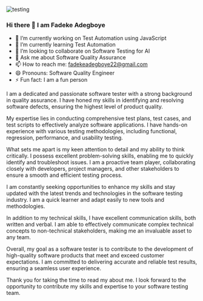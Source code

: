 


![testing](https://github.com/AdegboyeFadeke/AdegboyeFadeke/assets/70214909/5e107381-cc68-4555-80e1-f32d22820101)


### Hi there 👋 I am Fadeke Adegboye

<!--
**AdegboyeFadeke/AdegboyeFadeke** is a ✨ _special_ ✨ repository because its `README.md` (this file) appears on your GitHub profile.

Here are some ideas to get you started:-->

- 🔭 I’m currently working on Test Automation using JavaScript
- 🌱 I’m currently learning Test Automation
- 👯 I’m looking to collaborate on Software Testing for AI
- 💬 Ask me about Software Quality Assurance
- 📫 How to reach me: fadekeadegboye22@gmail.com
- 😄 Pronouns: Software Quality Engineer
- ⚡ Fun fact: I am a fun person

I am a dedicated and passionate software tester with a strong background in quality assurance. I have honed my skills in identifying and resolving software defects, ensuring the highest level of product quality.

My expertise lies in conducting comprehensive test plans, test cases, and test scripts to effectively analyze software applications. I have hands-on experience with various testing methodologies, including functional, regression, performance, and usability testing. 

What sets me apart is my keen attention to detail and my ability to think critically. I possess excellent problem-solving skills, enabling me to quickly identify and troubleshoot issues. I am a proactive team player, collaborating closely with developers, project managers, and other stakeholders to ensure a smooth and efficient testing process.

I am constantly seeking opportunities to enhance my skills and stay updated with the latest trends and technologies in the software testing industry. I am a quick learner and adapt easily to new tools and methodologies.

In addition to my technical skills, I have excellent communication skills, both written and verbal. I am able to effectively communicate complex technical concepts to non-technical stakeholders, making me an invaluable asset to any team.

Overall, my goal as a software tester is to contribute to the development of high-quality software products that meet and exceed customer expectations. I am committed to delivering accurate and reliable test results, ensuring a seamless user experience.

Thank you for taking the time to read my about me. I look forward to the opportunity to contribute my skills and expertise to your software testing team.





